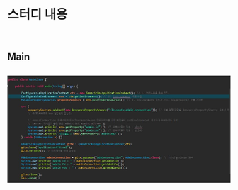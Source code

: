 # 스터디 내용
  
<br/>

## Main 
## ![사진](https://github.com/leedongjoon121/SpringFramework_study/blob/lecture8/img/Main.JPG?raw=true)

